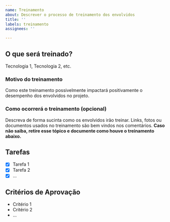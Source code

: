 ```yaml
---
name: Treinamento
about: Descrever o processo de treinamento dos envolvidos
title: ''
labels: treinamento
assignees: ''

---
```


## O que será treinado?
Tecnologia 1, Tecnologia 2, etc.

### Motivo do treinamento
Como este treinamento possivelmente impactará positivamente o desempenho dos envolvidos no projeto.

### Como ocorrerá o treinamento (opcional)
Descreva de forma sucinta como os envolvidos irão treinar. Links, fotos ou documentos usados no treinamento são bem vindos nos comentários. **Caso não saiba, retire esse tópico e documente como houve o treinamento abaixo.**

## Tarefas
- [x] Tarefa 1
- [x] Tarefa 2
- [x] ...

## Critérios de Aprovação
- Critério 1
- Critério 2
- ...
